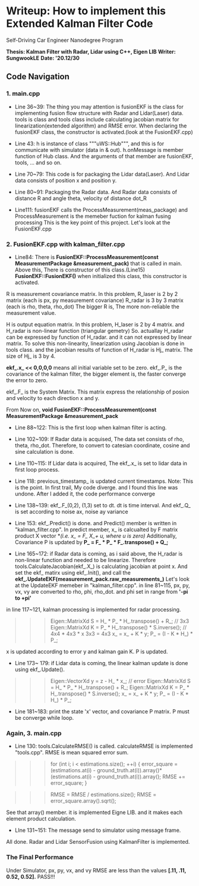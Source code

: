 # Writeup: How to implement this Extended Kalman Filter Code
Self-Driving Car Engineer Nanodegree Program

**Thesis: Kalman Filter with Radar, Lidar using C++, Eigen LIB**
**Writer: SungwookLE**
**Date: '20.12/30**

## Code Navigation

### 1. main.cpp
- Line 36~39:
The thing you may attention is fusionEKF is the class for implementing fusion flow structure with Radar and Lidar(Laser) data.
tools is class and tools class include calculating jacobian matrix for linearization(extended algorithm) and RMSE error.
When declaring the fusionEKF class, the constructor is activated.(look at the FusionEKF.cpp)

- Line 43: 
h is instance of class """uWS::Hub""", and this is for communicate with simulator (data in & out).
h.onMessage is member function of Hub class. And the arguments of that member are fusionEKF, tools, ... and so on.

- Line 70~79:
This code is for packaging the Lidar data(Laser). And Lidar data consists of position x and position y.

- Line 80~91:
Packaging the Radar data. And Radar data consists of distance R and angle theta, velocity of distance dot_R

- Line111:
fusionEKF calls the ProcessMeasurement(meas_package) and ProcessMeasurement is the memeber fuction for kalman fusing processing
This is the key point of this project. Let's look at the FusionEKF.cpp

### 2. FusionEKF.cpp with kalman_filter.cpp
- Line84:
There is **FusionEKF::ProcessMeasurement(const MeasurementPackage &measurement_pack)** that is called in main.
Above this, There is constructor of this class.(Line15)
**FusionEKF::FusionEKF()**
when initialized this class, this constructor is activated.

R is measurement covariance matrix. In this problem, R_laser is 2 by 2 matrix (each is px, py measurement covariance)
R_radar is 3 by 3 matrix (each is rho, theta, rho_dot)
The bigger R is, The more non-reliable the measurement value.

H is output equation matrix. In this problem, H_laser is 2 by 4 matrix. and H_radar is non-linear function (triangular gemetry)
So. actuallay H_radar can be expressed by function of H_radar. and it can not expressed by linear matrix. 
To solve this non-linearity, linearization using Jacobian is done in tools class. and the jacobian results of function of H_radar is Hj_ matrix.
The size of Hj_ is 3 by 4.

**ekf_.x_ << 0,0,0,0** means all initial variable set to be zero.
ekf_.P_ is the covariance of the kalman filter, the bigger element is, the faster converge the error to zero.

ekf_.F_ is the System Matrix.
This matrix express the relationship of posion and velocity to each direction x and y.

From Now on,
**void FusionEKF::ProcessMeasurement(const MeasurementPackage &measurement_pack**
- Line 88~122:
This is the first loop when kalman filter is acting.
- Line 102~109:
If Radar data is acquised, The data set consists of rho, theta, rho_dot.
Therefore, to convert to catesian coordinate, cosine and sine calculation is done.

- Line 110~115:
If Lidar data is acquired, The ekf_.x_ is set to lidar data in first loop process.

- Line 118: 
previous_timestamp_ is updated current timestamps.
Note: This is the point. In first trail, My code diverge. and I found this line was undone. After I added it, the code performance converge

- Line 138~139:
ekf_.F_(0,2), (1,3) set to dt. dt is time interval.
And ekf_.Q_ is set according to noise ax, noise ay variance

- Line 153:
ekf_.Predict() is done. and Predict() member is written in "kalman_filter.cpp".
In predict member, x_ is calcualted by F matrix product X vector **(i.e. x_ = F_ *X_+ u, where u is zero)**
Additionally, Covariance P is updated by **P_ = F_ * P_ * F_.transpose() + Q_;**

- Line 165~172:
if Radar data is coming, as i said above, the H_radar is non-linear function and needed to be linearize.
Therefore tools.CalculateJacobian(ekf_.X_) is calculating jacobian at point x.
And set the ekf_ matirx using ekf_.Init(), and call the **ekf_.UpdateEKF(measurement_pack.raw_measurements_)**
Let's look at the UpdateEKF memeber in "kalman_filter.cpp".
in line 81~115, px, py, vx, vy are converted to rho, phi, rho_dot.
and phi set in range from **'-pi to +pi'**

in line 117~121, kalman processing is implemented for radar processing.

>>>	Eigen::MatrixXd S = H_ * P_ * H_.transpose() + R_; // 3x3
>>>	Eigen::MatrixXd K = P_ * H_.transpose() * S.inverse(); // 4x4 * 4x3 * x 3x3 = 4x3
>>>	x_ = x_ + K * y;
>>>	P_ = (I - K * H_) * P_;


x is updated according to error y and kalman gain K.
P is updated.

- Line 173~ 179:
if Lidar data is coming, the linear kalman update is done using ekf_.Update().

>>>	Eigen::VectorXd y = z - H_ * x_; // error
>>>	Eigen::MatrixXd S = H_ * P_ * H_.transpose() + R_;
>>>	Eigen::MatrixXd K = P_ * H_.transpose() * S.inverse();
>>>	x_ = x_ + K * y;
>>>	P_ = (I - K * H_) * P_;


- Line 181~183:
print the state 'x' vector, and covariance P matrix.
P must be converge while loop.

### Again, 3. main.cpp
- Line 130: tools.CalculateRMSE() is called.
calculateRMSE is implemented "tools.cpp".
RMSE is mean squared error sum.


>>>    for (int i; i < estimations.size(); ++i)
>>>    {
>>>       error_square = (estimations.at(i) - ground_truth.at(i)).array()* (estimations.at(i) - ground_truth.at(i)).array(); 
>>>      RMSE += error_square;
>>>    }

>>>   RMSE = RMSE / estimations.size();
>>>   RMSE = error_square.array().sqrt();

See that array() member. it is implemented Eigne LIB. and it makes each element product calculation.

- LIne 131~151:
The message send to simulator using message frame.

All done.
Radar and Lidar SensorFusion using KalmanFilter is implemented.

### The Final Performance 
Under Simulator, px, py, vx, and vy RMSE are less than the values **[.11, .11, 0.52, 0.52].**
PASS!!!
